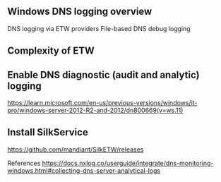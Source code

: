 
## Windows DNS logging overview

DNS logging via ETW providers
File-based DNS debug logging

## Complexity of ETW

## Enable DNS diagnostic (audit and analytic) logging
https://learn.microsoft.com/en-us/previous-versions/windows/it-pro/windows-server-2012-R2-and-2012/dn800669(v=ws.11)

## Install SilkService
https://github.com/mandiant/SilkETW/releases

References
https://docs.nxlog.co/userguide/integrate/dns-monitoring-windows.html#collecting-dns-server-analytical-logs